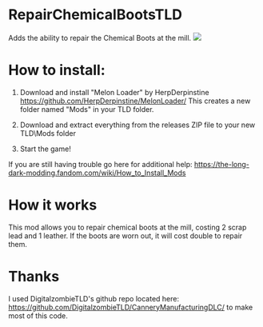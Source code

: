 # RepairChemicalBootsTLD
Adds the ability to repair the Chemical Boots at the mill.
![](https://static.wikia.nocookie.net/intothelongdark/images/6/60/Chemical_Boots_icon.png/revision/latest?cb=20231206021856)

How to install:
===============
1. Download and install "Melon Loader" by HerpDerpinstine
https://github.com/HerpDerpinstine/MelonLoader/
This creates a new folder named "Mods" in your TLD folder.

2. Download and extract everything from the releases ZIP file to your new TLD\Mods folder
   
3. Start the game!

If you are still having trouble go here for additional help: https://the-long-dark-modding.fandom.com/wiki/How_to_Install_Mods

# How it works
This mod allows you to repair chemical boots at the mill, costing 2 scrap lead and 1 leather. If the boots are worn out, it will cost double to repair them.

# Thanks
I used DigitalzombieTLD's github repo located here: https://github.com/DigitalzombieTLD/CanneryManufacturingDLC/ to make most of this code.
